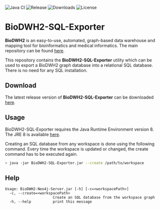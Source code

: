 ![Java CI](https://github.com/BioDWH2/BioDWH2-SQL-Exporter/workflows/Java%20CI/badge.svg?branch=develop) ![Release](https://img.shields.io/github/v/release/BioDWH2/BioDWH2-SQL-Exporter) ![Downloads](https://img.shields.io/github/downloads/BioDWH2/BioDWH2-SQL-Exporter/total) ![License](https://img.shields.io/github/license/BioDWH2/BioDWH2-SQL-Exporter)

# BioDWH2-SQL-Exporter
**BioDWH2** is an easy-to-use, automated, graph-based data warehouse and mapping tool for bioinformatics and medical informatics. The main repository can be found [here](https://github.com/BioDWH2/BioDWH2).

This repository contains the **BioDWH2-SQL-Exporter** utility which can be used to export a BioDWH2 graph database into a relational SQL database. There is no need for any SQL installation.

## Download
The latest release version of **BioDWH2-SQL-Exporter** can be downloaded [here](https://github.com/BioDWH2/BioDWH2-SQL-Exporter/releases/latest).

## Usage
BioDWH2-SQL-Exporter requires the Java Runtime Environment version 8. The JRE 8 is available [here](https://www.oracle.com/java/technologies/javase-jre8-downloads.html).

Creating an SQL database from any workspace is done using the following command. Every time the workspace is updated or changed, the create command has to be executed again.
~~~BASH
> java -jar BioDWH2-SQL-Exporter.jar --create /path/to/workspace
~~~

## Help
~~~
Usage: BioDWH2-Neo4j-Server.jar [-h] [-c=<workspacePath>]
  -c, --create=<workspacePath>
                      Create an SQL database from the workspace graph
  -h, --help          print this message
~~~